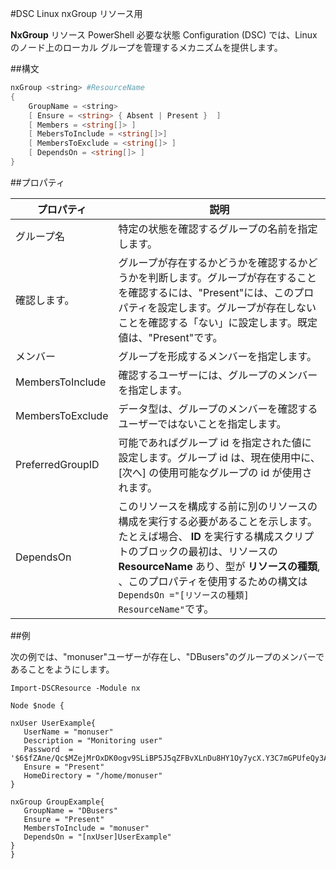 #DSC Linux nxGroup リソース用

**NxGroup** リソース PowerShell 必要な状態 Configuration (DSC) では、Linux のノード上のローカル グループを管理するメカニズムを提供します。

##構文

```powershell
nxGroup <string> #ResourceName
{
    GroupName = <string>
    [ Ensure = <string> { Absent | Present }  ]
    [ Members = <string[]> ]
    [ MebersToInclude = <string[]>]
    [ MembersToExclude = <string[]> ]
    [ DependsOn = <string[]> ]
}
```

##プロパティ

| プロパティ| 説明|
|---|---|
| グループ名| 特定の状態を確認するグループの名前を指定します。|
| 確認します。| グループが存在するかどうかを確認するかどうかを判断します。グループが存在することを確認するには、"Present"には、このプロパティを設定します。グループが存在しないことを確認する「ない」に設定します。既定値は、"Present"です。|
| メンバー| グループを形成するメンバーを指定します。|
| MembersToInclude| 確認するユーザーには、グループのメンバーを指定します。|
| MembersToExclude| データ型は、グループのメンバーを確認するユーザーではないことを指定します。|
| PreferredGroupID| 可能であればグループ id を指定された値に設定します。グループ id は、現在使用中に、[次へ] の使用可能なグループの id が使用されます。|
| DependsOn| このリソースを構成する前に別のリソースの構成を実行する必要があることを示します。たとえば場合、 **ID** を実行する構成スクリプトのブロックの最初は、リソースの **ResourceName** あり、型が **リソースの種類**, 、このプロパティを使用するための構文は `DependsOn ="[リソースの種類] ResourceName"`です。|

##例

次の例では、"monuser"ユーザーが存在し、"DBusers"のグループのメンバーであることをようにします。

```
Import-DSCResource -Module nx 

Node $node {

nxUser UserExample{
   UserName = "monuser"
   Description = "Monitoring user"
   Password  =    '$6$fZAne/Qc$MZejMrOxDK0ogv9SLiBP5J5qZFBvXLnDu8HY1Oy7ycX.Y3C7mGPUfeQy3A82ev3zIabhDQnj2ayeuGn02CqE/0'
   Ensure = "Present"
   HomeDirectory = "/home/monuser"
}

nxGroup GroupExample{
   GroupName = "DBusers"
   Ensure = "Present"
   MembersToInclude = "monuser"
   DependsOn = "[nxUser]UserExample"            
}
}
```




